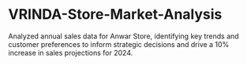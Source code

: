 # VRINDA-Store-Market-Analysis
Analyzed annual sales data for Anwar Store, identifying key trends and customer preferences to inform strategic decisions and drive a 10% increase in sales projections for 2024.


